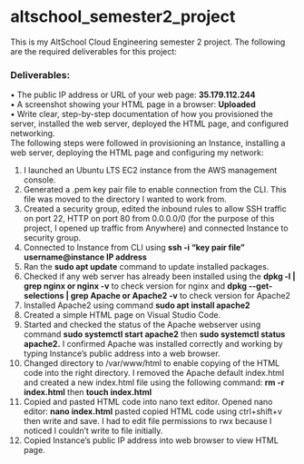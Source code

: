 # altschool_semester2_project
This is my AltSchool Cloud Engineering semester 2 project. The following are the required deliverables for this project:
### **Deliverables:**
•	The public IP address or URL of your web page: **35.179.112.244**\
•	A screenshot showing your HTML page in a browser: **Uploaded**\
•	Write clear, step-by-step documentation of how you provisioned the server, installed the web server, deployed the HTML page, and configured networking.\
The following steps were followed in provisioning an Instance, installing a web server, deploying the HTML page and configuring my network:
1.	I launched an Ubuntu LTS EC2 instance from the AWS management console.
2.	Generated a .pem key pair file to enable connection from the CLI. This file was moved to the directory I wanted to work from.
3.	Created a security group, edited the inbound rules to allow SSH traffic on port 22, HTTP on port 80 from 0.0.0.0/0 (for the purpose of this project, I opened up traffic from Anywhere) and connected Instance to security group.
4.	Connected to Instance from CLI using **ssh -i “key pair file” username@instance IP address**
5.	Ran the **sudo apt update** command to update installed packages. 
6.	Checked if any web server has already been installed using the **dpkg -l | grep nginx or nginx -v** to check version for nginx and **dpkg --get-selections | grep Apache or Apache2 -v** to check version for Apache2
7.	Installed Apache2 using command **sudo apt install apache2**
8.	Created a simple HTML page on Visual Studio Code.
9.	Started and checked the status of the Apache webserver using command 
**sudo systemctl start apache2** then **sudo systemctl status apache2.** I confirmed Apache was installed correctly and working by typing Instance’s public address into a web browser.
10.	Changed directory to /var/www/html to enable copying of the HTML code into the right directory. I removed the Apache default index.html and created a new index.html file using the following command: **rm -r index.html** then **touch index.html**
11.	Copied and pasted HTML code into nano text editor. Opened nano editor: **nano index.html** pasted copied HTML code using ctrl+shift+v then write and save. I had to edit file permissions to rwx because I noticed I couldn’t write to file initially.
12.	Copied Instance’s public IP address into web browser to view HTML page.

